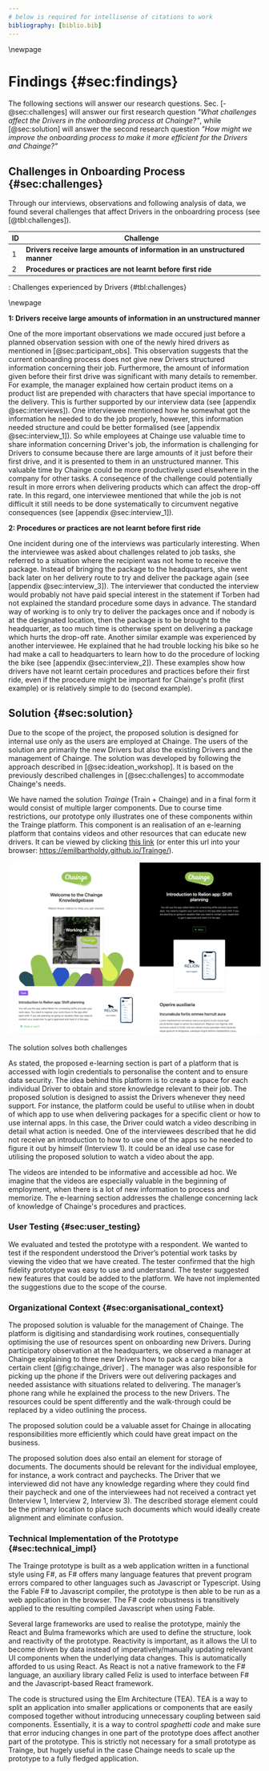 ```yaml
---
# below is required for intellisense of citations to work
bibliography: [biblio.bib]
---
```


\newpage

# Findings {#sec:findings}

The following sections will answer our research questions. Sec. [-@sec:challenges] will answer our first research question *"What challenges affect the Drivers in the onboarding process at Chainge?"*, while [@sec:solution] will answer the second research question *"How might we improve the onboarding process to make it more efficient for the Drivers and Chainge?"*

## Challenges in Onboarding Process {#sec:challenges}

Through our interviews, observations and following analysis of data, we found several challenges that affect Drivers in the onboardring process (see [@tbl:challenges]).

| ID  | Challenge                                                                  |
| --- | -------------------------------------------------------------------------- |
| 1   | **Drivers receive large amounts of information in an unstructured manner** |
| 2   | **Procedures or practices are not learnt before first ride**                   |
: Challenges experienced by Drivers {#tbl:challenges}

\newpage

**1: Drivers receive large amounts of information in an unstructured manner**

One of the more important observations we made occured just before a planned observation session with one of the newly hired drivers as mentioned in [@sec:participant_obs]. This observation suggests that the current onboarding process does not give new Drivers structured information concerning their job. Furthermore, the amount of information given before their first drive was significant with many details to remember. For example, the manager explained how certain product items on a product list are prepended with characters that have special importance to the delivery. This is further supported by our interview data (see [appendix @sec:interviews]). One interviewee mentioned how he somewhat got the information he needed to do the job properly, however, this information needed structure and could be better formalised (see [appendix @sec:interview_1]). So while employees at Chainge use valuable time to share information concerning Driver's job, the information is challenging for Drivers to consume because there are large amounts of it just before their first drive, and it is presented to them in an unstructured manner. This valuable time by Chainge could be more productively used elsewhere in the company for other tasks. A conseqence of the challenge could potentially result in more errors when delivering products which can affect the drop-off rate. In this regard, one interviewee mentioned that while the job is not difficult it still needs to be done systematically to circumvent negative consequences (see [appendix @sec:interview_1]).

**2: Procedures or practices are not learnt before first ride**

One incident during one of the interviews was particularly interesting. When the interviewee was asked about challenges related to job tasks, she referred to a situation where the recipient was not home to receive the package. Instead of bringing the package to the headquarters, she went back later on her delivery route to try and deliver the package again (see [appendix @sec:interview_3]). The interviewer that conducted the interview would probably not have paid special interest in the statement if Torben had not explained the standard procedure some days in advance. The standard way of working is to only try to deliver the packages once and if nobody is at the designated location, then the package is to be brought to the headquarter, as too much time is otherwise spent on delivering a package which hurts the drop-off rate. Another similar example was experienced by another interviewee. He explained that he had trouble locking his bike so he had make a call to headquarters to learn how to do the procedure of locking the bike (see [appendix @sec:interview_2]). These examples show how drivers have not learnt certain procedures and practices before their first ride, even if the procedure might be important for Chainge's profit (first example) or is relatively simple to do (second example).

## Solution {#sec:solution}

Due to the scope of the project, the proposed solution is designed for internal use only as the users are employed at Chainge. The users of the solution are primarily the new Drivers but also the existing Drivers and the management of Chainge. The solution was developed by following the approach described in [@sec:ideation_workshop]. It is based on the previously described challenges in [@sec:challenges] to accommodate Chainge's needs.

We have named the solution *Trainge* (Train + Chainge) and in a final form it would consist of multiple larger components. Due to course time restrictions, our prototype only illustrates one of these components within the Trainge platform. This component is an realisation of an e-learning platform that contains videos and other resources that can educate new drivers. It can be viewed by clicking [this link](https://emilbartholdy.github.io/Trainge/) (or enter this url into your browser: https://emilbartholdy.github.io/Trainge/).

![Right: Home page of the e-learning part of *Trainge*. Different videos present themselves and are tagged so that Drivers can see the overall theme of the video. In this example the uppermost video is about tools they use as Drivers. Left: The content of a video page. It shows the video itself, along with explanatory text and other resources, if needed.](./figures/solution.png)

The solution solves both challenges

As stated, the proposed e-learning section is part of a platform that is accessed with login credentials to personalise the content and to ensure data security. The idea behind this platform is to create a space for each individual Driver to obtain and store knowledge relevant to their job. The proposed solution is designed to assist the Drivers whenever they need support. For instance, the platform could be useful to utilise when in doubt of which app to use when delivering packages for a specific client or how to use internal apps. In this case, the Driver could watch a video describing in detail what action is needed. One of the interviewees described that he did not receive an introduction to how to use one of the apps so he needed to figure it out by himself (Interview 1). It could be an ideal use case for utilising the proposed solution to watch a video about the app.

The videos are intended to be informative and accessible ad hoc. We imagine that the videos are especially valuable in the beginning of employment, when there is a lot of new information to process and memorize. The e-learning section addresses the challenge concerning lack of knowledge of Chainge's procedures and practices.

### User Testing {#sec:user_testing}
We evaluated and tested the prototype with a respondent. We wanted to test if the respondent understood the Driver’s potential work tasks by viewing the video that we have created. The tester confirmed that the high fidelity prototype was easy to use and understand. The tester suggested new features that could be added to the platform. We have not implemented the suggestions due to the scope of the course.

### Organizational Context {#sec:organisational_context}

The proposed solution is valuable for the management of Chainge. The platform is digitising and standardising work routines, consequentially optimising the use of resources spent on onboarding new Drivers. During participatory observation at the headquarters, we observed a manager at Chainge explaining to three new Drivers how to pack a cargo bike for a certain client [@fig:chainge_driver] <!--(insert appendix + image) -->. The manager was also responsible for picking up the phone if the Drivers were out delivering packages and needed assistance with situations related to delivering. The manager’s phone rang while he explained the process to the new Drivers. The resources could be spent differently and the walk-through could be replaced by a video outlining the process.

The proposed solution could be a valuable asset for Chainge in allocating responsibilities more efficiently which could have great impact on the business.

The proposed solution does also entail an element for storage of documents. The documents should be relevant for the individual employee, for instance, a work contract and paychecks. The Driver that we interviewed did not have any knowledge regarding where they could find their paycheck and one of the interviewees had not received a contract yet (Interview 1, Interview 2, Interview 3). The described storage element could be the primary location to place such documents which would ideally create alignment and eliminate confusion.

### Technical Implementation of the Prototype {#sec:technical_impl}
<!-- INSERT REFERENCES -->

The Trainge prototype is built as a web application written in a functional style using F#, as F# offers many language features that prevent program errors compared to other languages such as Javascript or Typescript. Using the Fable F# to Javascript compiler, the prototype is then able to be run as a web application in the browser. The F# code robustness is transitively applied to the resulting compiled Javascript when using Fable.

Several large frameworks are used to realise the prototype, mainly the React and Bulma frameworks which are used to define the structure, look and reactivity of the prototype. Reactivity is important, as it allows the UI to become driven by data instead of imperatively/manually updating relevant UI components when the underlying data changes. This is automatically afforded to us using React. As React is not a native framework to the F# language, an auxiliary library called Feliz is used to interface between F# and the Javascript-based React framework.

The code is structured using the Elm Architecture (TEA). TEA is a way to split an application into smaller applications or components that are easily composed together without introducing unnecessary coupling between said components. Essentially, it is a way to control *spaghetti code* <!-- reference? --> and make sure that error inducing changes in one part of the prototype does affect another part of the prototype. This is strictly not necessary for a small prototype as Trainge, but hugely useful in the case Chainge needs to scale up the prototype to a fully fledged application.